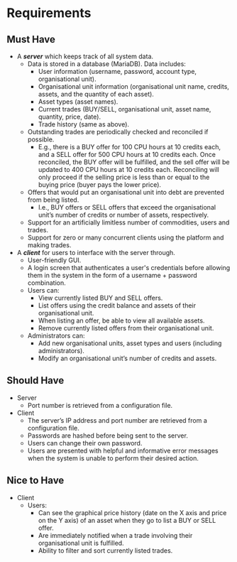 Requirements
============
Must Have
---------
- A ***server*** which keeps track of all system data.
  - Data is stored in a database (MariaDB). Data includes: 
    - User information (username, password, account type, organisational unit).
    - Organisational unit information (organisational unit name, credits, assets, and the quantity of each asset).
    - Asset types (asset names).
    - Current trades (BUY/SELL, organisational unit, asset name, quantity, price, date).
    - Trade history (same as above).
  - Outstanding trades are periodically checked and reconciled if possible.
    - E.g., there is a BUY offer for 100 CPU hours at 10 credits each, and a SELL offer for 500 CPU hours at 10 credits each. Once reconciled, the BUY offer will be fulfilled, and the sell offer will be updated to 400 CPU hours at 10 credits each. Reconciling will only proceed if the selling price is less than or equal to the buying price (buyer pays the lower price).
  - Offers that would put an organisational unit into debt are prevented from being listed.
    - I.e., BUY offers or SELL offers that exceed the organisational unit’s number of credits or number of assets, respectively.
  - Support for an artificially limitless number of commodities, users and trades.
  - Support for zero or many concurrent clients using the platform and making trades.
- A ***client*** for users to interface with the server through.
  - User-friendly GUI.
  - A login screen that authenticates a user's credentials before allowing them in the system in the form of a username + password combination.
  - Users can:
    - View currently listed BUY and SELL offers.
    - List offers using the credit balance and assets of their organisational unit.
    - When listing an offer, be able to view all available assets.
    - Remove currently listed offers from their organisational unit.
  - Administrators can:
    - Add new organisational units, asset types and users (including administrators). 
    - Modify an organisational unit’s number of credits and assets.

Should Have
-----------
- Server
    - Port number is retrieved from a configuration file.
- Client
  - The server’s IP address and port number are retrieved from a configuration file.
  - Passwords are hashed before being sent to the server.
  - Users can change their own password.
  - Users are presented with helpful and informative error messages when the system is unable to perform their desired action.

Nice to Have
------------
- Client
  - Users:
    - Can see the graphical price history (date on the X axis and price on the Y axis) of an asset when they go to list a BUY or SELL offer.
    - Are immediately notified when a trade involving their organisational unit is fulfilled. 
    - Ability to filter and sort currently listed trades.


